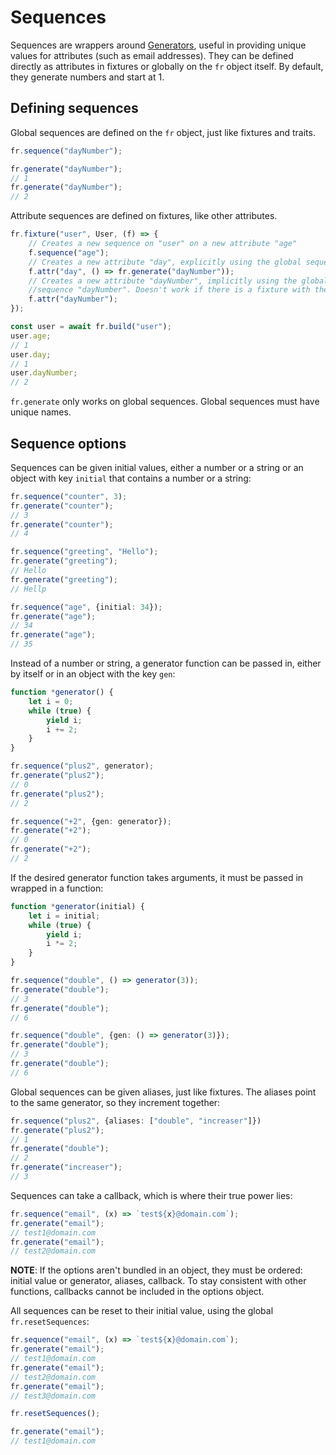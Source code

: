 # Sequences
Sequences are wrappers around [Generators][generator], useful in providing unique values for attributes (such as email addresses). They can be defined directly as attributes in fixtures or globally on the `fr` object itself. By default, they generate numbers and start at 1.

[generator]: https://developer.mozilla.org/en-US/docs/Web/JavaScript/Reference/Global_Objects/Generator

## Defining sequences
Global sequences are defined on the `fr` object, just like fixtures and traits.

```typescript
fr.sequence("dayNumber");

fr.generate("dayNumber");
// 1
fr.generate("dayNumber");
// 2
```

Attribute sequences are defined on fixtures, like other attributes.

```typescript
fr.fixture("user", User, (f) => {
    // Creates a new sequence on "user" on a new attribute "age"
    f.sequence("age");
    // Creates a new attribute "day", explicitly using the global sequence "dayNumber"
    f.attr("day", () => fr.generate("dayNumber"));
    // Creates a new attribute "dayNumber", implicitly using the global
    //sequence "dayNumber". Doesn't work if there is a fixture with the same name
    f.attr("dayNumber");
});

const user = await fr.build("user");
user.age;
// 1
user.day;
// 1
user.dayNumber;
// 2
```

`fr.generate` only works on global sequences. Global sequences must have unique names.

## Sequence options
Sequences can be given initial values, either a number or a string or an object with key `initial` that contains a number or a string:

```typescript
fr.sequence("counter", 3);
fr.generate("counter");
// 3
fr.generate("counter");
// 4

fr.sequence("greeting", "Hello");
fr.generate("greeting");
// Hello
fr.generate("greeting");
// Hellp

fr.sequence("age", {initial: 34});
fr.generate("age");
// 34
fr.generate("age");
// 35
```

Instead of a number or string, a generator function can be passed in, either by itself or in an object with the key `gen`:

```typescript
function *generator() {
    let i = 0;
    while (true) {
        yield i;
        i += 2;
    }
}

fr.sequence("plus2", generator);
fr.generate("plus2");
// 0
fr.generate("plus2");
// 2

fr.sequence("+2", {gen: generator});
fr.generate("+2");
// 0
fr.generate("+2");
// 2
```

If the desired generator function takes arguments, it must be passed in wrapped in a function:

```typescript
function *generator(initial) {
    let i = initial;
    while (true) {
        yield i;
        i *= 2;
    }
}

fr.sequence("double", () => generator(3));
fr.generate("double");
// 3
fr.generate("double");
// 6

fr.sequence("double", {gen: () => generator(3)});
fr.generate("double");
// 3
fr.generate("double");
// 6
```

Global sequences can be given aliases, just like fixtures. The aliases point to the same generator, so they increment together:

```typescript
fr.sequence("plus2", {aliases: ["double", "increaser"]})
fr.generate("plus2");
// 1
fr.generate("double");
// 2
fr.generate("increaser");
// 3
```

Sequences can take a callback, which is where their true power lies:

```typescript
fr.sequence("email", (x) => `test${x}@domain.com`);
fr.generate("email");
// test1@domain.com
fr.generate("email");
// test2@domain.com
```

**NOTE**: If the options aren't bundled in an object, they must be ordered: initial value or generator, aliases, callback. To stay consistent with other functions, callbacks cannot be included in the options object.

All sequences can be reset to their initial value, using the global `fr.resetSequences`:

```typescript
fr.sequence("email", (x) => `test${x}@domain.com`);
fr.generate("email");
// test1@domain.com
fr.generate("email");
// test2@domain.com
fr.generate("email");
// test3@domain.com

fr.resetSequences();

fr.generate("email");
// test1@domain.com
```

